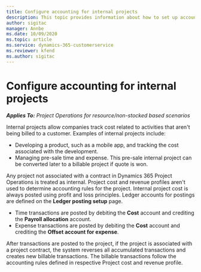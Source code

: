 ```yaml
---
title: Configure accounting for internal projects
description: This topic provides information about how to set up accounting practices for internal projects in Project Operations.
author: sigitac
manager: Annbe
ms.date: 10/09/2020
ms.topic: article
ms.service: dynamics-365-customerservice
ms.reviewer: kfend 
ms.author: sigitac
---
```


# Configure accounting for internal projects

_**Applies To:** Project Operations for resource/non-stocked based scenarios_

Internal projects allow companies track cost related to activities that aren't being billed to a customer. Examples of internal projects include:

- Developing a product, such as a mobile app, and tracking the cost associated with the development.
- Managing pre-sale time and expense. This pre-sale internal project can be converted later to a billable project if quote is won.

Any project not associated with a contract in Dynamics 365 Project Operations is treated as internal. Project cost and revenue profiles aren't used to determine accounting rules for the project. Internal project cost is always posted using profit and loss principles. Ledger accounts for postings are defined on the **Ledger posting setup** page.

- Time transactions are posted by debiting the **Cost** account and crediting the **Payroll allocation** account.
- Expense transactions are posted by debiting the **Cost** account and crediting the **Offset account for expense**.

After transactions are posted to the project, if the project is associated with a project contract, the system reverses all accumulated transactions and creates new billable transactions. The billable transactions follow the accounting rules defined in respective Project cost and revenue profile.


